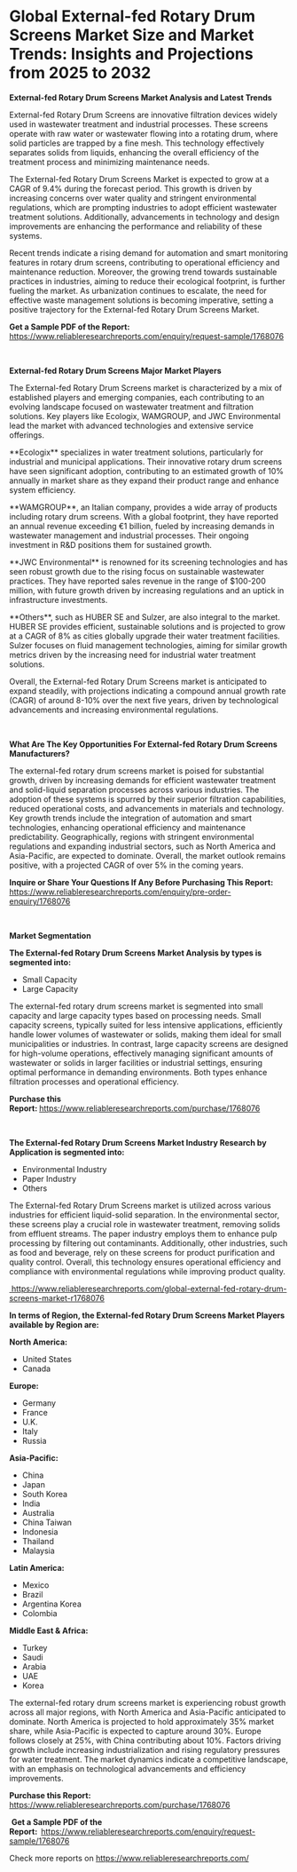 <p><h1>Global External-fed Rotary Drum Screens Market Size and Market Trends: Insights and Projections from 2025 to 2032</h1></p><p><strong>External-fed Rotary Drum Screens Market Analysis and Latest Trends</strong></p>
<p><p>External-fed Rotary Drum Screens are innovative filtration devices widely used in wastewater treatment and industrial processes. These screens operate with raw water or wastewater flowing into a rotating drum, where solid particles are trapped by a fine mesh. This technology effectively separates solids from liquids, enhancing the overall efficiency of the treatment process and minimizing maintenance needs.</p><p>The External-fed Rotary Drum Screens Market is expected to grow at a CAGR of 9.4% during the forecast period. This growth is driven by increasing concerns over water quality and stringent environmental regulations, which are prompting industries to adopt efficient wastewater treatment solutions. Additionally, advancements in technology and design improvements are enhancing the performance and reliability of these systems.</p><p>Recent trends indicate a rising demand for automation and smart monitoring features in rotary drum screens, contributing to operational efficiency and maintenance reduction. Moreover, the growing trend towards sustainable practices in industries, aiming to reduce their ecological footprint, is further fueling the market. As urbanization continues to escalate, the need for effective waste management solutions is becoming imperative, setting a positive trajectory for the External-fed Rotary Drum Screens Market.</p></p>
<p><strong>Get a Sample PDF of the Report:&nbsp;</strong> <a href="https://www.reliableresearchreports.com/enquiry/request-sample/1768076?utm_campaign=3207&utm_medium=2&utm_source=Github&utm_content=ia&utm_term=05032025&utm_id=external-fed-rotary-drum-screens">https://www.reliableresearchreports.com/enquiry/request-sample/1768076</a></p>
<p>&nbsp;</p>
<p><strong>External-fed Rotary Drum Screens Major Market Players</strong></p>
<p><p>The External-fed Rotary Drum Screens market is characterized by a mix of established players and emerging companies, each contributing to an evolving landscape focused on wastewater treatment and filtration solutions. Key players like Ecologix, WAMGROUP, and JWC Environmental lead the market with advanced technologies and extensive service offerings.</p><p>**Ecologix** specializes in water treatment solutions, particularly for industrial and municipal applications. Their innovative rotary drum screens have seen significant adoption, contributing to an estimated growth of 10% annually in market share as they expand their product range and enhance system efficiency. </p><p>**WAMGROUP**, an Italian company, provides a wide array of products including rotary drum screens. With a global footprint, they have reported an annual revenue exceeding €1 billion, fueled by increasing demands in wastewater management and industrial processes. Their ongoing investment in R&D positions them for sustained growth.</p><p>**JWC Environmental** is renowned for its screening technologies and has seen robust growth due to the rising focus on sustainable wastewater practices. They have reported sales revenue in the range of $100-200 million, with future growth driven by increasing regulations and an uptick in infrastructure investments.</p><p>**Others**, such as HUBER SE and Sulzer, are also integral to the market. HUBER SE provides efficient, sustainable solutions and is projected to grow at a CAGR of 8% as cities globally upgrade their water treatment facilities. Sulzer focuses on fluid management technologies, aiming for similar growth metrics driven by the increasing need for industrial water treatment solutions.</p><p>Overall, the External-fed Rotary Drum Screens market is anticipated to expand steadily, with projections indicating a compound annual growth rate (CAGR) of around 8-10% over the next five years, driven by technological advancements and increasing environmental regulations.</p></p>
<p>&nbsp;</p>
<p><strong>What Are The Key Opportunities For External-fed Rotary Drum Screens Manufacturers?</strong></p>
<p><p>The external-fed rotary drum screens market is poised for substantial growth, driven by increasing demands for efficient wastewater treatment and solid-liquid separation processes across various industries. The adoption of these systems is spurred by their superior filtration capabilities, reduced operational costs, and advancements in materials and technology. Key growth trends include the integration of automation and smart technologies, enhancing operational efficiency and maintenance predictability. Geographically, regions with stringent environmental regulations and expanding industrial sectors, such as North America and Asia-Pacific, are expected to dominate. Overall, the market outlook remains positive, with a projected CAGR of over 5% in the coming years.</p></p>
<p><strong>Inquire or Share Your Questions If Any Before Purchasing This Report:</strong> <a href="https://www.reliableresearchreports.com/enquiry/pre-order-enquiry/1768076?utm_campaign=3207&utm_medium=2&utm_source=Github&utm_content=ia&utm_term=05032025&utm_id=external-fed-rotary-drum-screens">https://www.reliableresearchreports.com/enquiry/pre-order-enquiry/1768076</a></p>
<p>&nbsp;</p>
<p><strong>Market Segmentation</strong></p>
<p><strong>The External-fed Rotary Drum Screens Market Analysis by types is segmented into:</strong></p>
<p><ul><li>Small Capacity</li><li>Large Capacity</li></ul></p>
<p><p>The external-fed rotary drum screens market is segmented into small capacity and large capacity types based on processing needs. Small capacity screens, typically suited for less intensive applications, efficiently handle lower volumes of wastewater or solids, making them ideal for small municipalities or industries. In contrast, large capacity screens are designed for high-volume operations, effectively managing significant amounts of wastewater or solids in larger facilities or industrial settings, ensuring optimal performance in demanding environments. Both types enhance filtration processes and operational efficiency.</p></p>
<p><strong>Purchase this Report:&nbsp;</strong><a href="https://www.reliableresearchreports.com/purchase/1768076?utm_campaign=3207&utm_medium=2&utm_source=Github&utm_content=ia&utm_term=05032025&utm_id=external-fed-rotary-drum-screens">https://www.reliableresearchreports.com/purchase/1768076</a></p>
<p>&nbsp;</p>
<p><strong>The External-fed Rotary Drum Screens Market Industry Research by Application is segmented into:</strong></p>
<p><ul><li>Environmental Industry</li><li>Paper Industry</li><li>Others</li></ul></p>
<p><p>The External-fed Rotary Drum Screens market is utilized across various industries for efficient liquid-solid separation. In the environmental sector, these screens play a crucial role in wastewater treatment, removing solids from effluent streams. The paper industry employs them to enhance pulp processing by filtering out contaminants. Additionally, other industries, such as food and beverage, rely on these screens for product purification and quality control. Overall, this technology ensures operational efficiency and compliance with environmental regulations while improving product quality.</p></p>
<p><a href="https://www.reliableresearchreports.com/global-external-fed-rotary-drum-screens-market-r1768076?utm_campaign=3207&utm_medium=2&utm_source=Github&utm_content=ia&utm_term=05032025&utm_id=external-fed-rotary-drum-screens">&nbsp;https://www.reliableresearchreports.com/global-external-fed-rotary-drum-screens-market-r1768076</a></p>
<p><strong>In terms of Region, the External-fed Rotary Drum Screens Market Players available by Region are:</strong></p>
<p>
    <p> <strong> North America: </strong>
        <ul>
            <li>United States</li>
            <li>Canada</li>
        </ul>
        </p> 
    <p> <strong> Europe: </strong>
        <ul>
            <li>Germany</li>
            <li>France</li>
            <li>U.K.</li>
            <li>Italy</li>
            <li>Russia</li>
        </ul>
        </p> 
    <p> <strong> Asia-Pacific: </strong>
        <ul>
            <li>China</li>
            <li>Japan</li>
            <li>South Korea</li>
            <li>India</li>
            <li>Australia</li>
            <li>China Taiwan</li>
            <li>Indonesia</li>
            <li>Thailand</li>
            <li>Malaysia</li>
        </ul>
        </p> 
    <p> <strong> Latin America: </strong>
        <ul>
            <li>Mexico</li>
            <li>Brazil</li>
            <li>Argentina Korea</li>
            <li>Colombia</li>
        </ul>
        </p> 
    <p> <strong> Middle East & Africa: </strong>
        <ul>
            <li>Turkey</li>
            <li>Saudi</li>
            <li>Arabia</li>
            <li>UAE</li>
            <li>Korea</li>
        </ul>
    </p>
    </p>
<p><p>The external-fed rotary drum screens market is experiencing robust growth across all major regions, with North America and Asia-Pacific anticipated to dominate. North America is projected to hold approximately 35% market share, while Asia-Pacific is expected to capture around 30%. Europe follows closely at 25%, with China contributing about 10%. Factors driving growth include increasing industrialization and rising regulatory pressures for water treatment. The market dynamics indicate a competitive landscape, with an emphasis on technological advancements and efficiency improvements.</p></p>
<p><strong>Purchase this Report: </strong><a href="https://www.reliableresearchreports.com/purchase/1768076?utm_campaign=3207&utm_medium=2&utm_source=Github&utm_content=ia&utm_term=05032025&utm_id=external-fed-rotary-drum-screens">https://www.reliableresearchreports.com/purchase/1768076</a></p>
<p>&nbsp;<strong>Get a Sample PDF of the Report:&nbsp;&nbsp;</strong><a href="https://www.reliableresearchreports.com/enquiry/request-sample/1768076?utm_campaign=3207&utm_medium=2&utm_source=Github&utm_content=ia&utm_term=05032025&utm_id=external-fed-rotary-drum-screens">https://www.reliableresearchreports.com/enquiry/request-sample/1768076</a></p>
<p><strong></strong></p>
<p>Check more reports on <a href="https://www.reliableresearchreports.com/?utm_campaign=3207&utm_medium=2&utm_source=Github&utm_content=ia&utm_term=05032025&utm_id=external-fed-rotary-drum-screens">https://www.reliableresearchreports.com/</a></p>